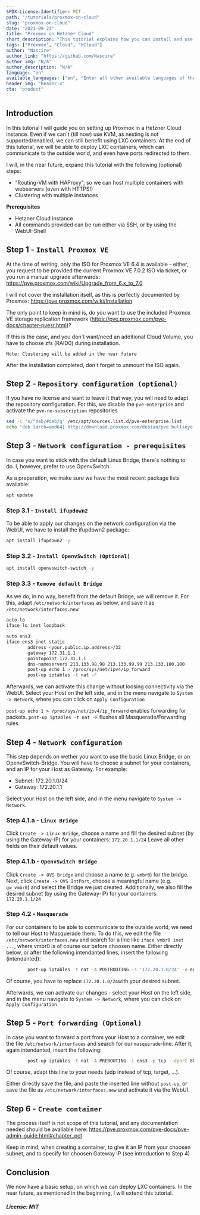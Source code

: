 ```yaml
---
SPDX-License-Identifier: MIT
path: "/tutorials/proxmox-on-cloud"
slug: "proxmox-on-cloud"
date: "2021-09-23"
title: "Proxmox on Hetzner Cloud"
short_description: "This tutorial explains how you can install and use Proxmox on Hetzner Cloud Instances."
tags: ["Proxmox", "Cloud", "HCloud"]
author: "Nascire"
author_link: "https://github.com/Nascire"
author_img: "N/A"
author_description: "N/A"
language: "en"
available_languages: ["en", "Enter all other available languages of the tutorial using ISO 639-1 codes"]
header_img: "header-x"
cta: "product"
---
```


## Introduction

In this tutorial I will guide you on setting up Proxmox in a Hetzner Cloud instance. Even if we can´t (till now) use KVM, as nesting is not supported/enabled, we can still benefit using LXC containers.
At the end of this tutorial, we will be able to deploy LXC containers, which can communicate to the outside world, and even have ports redirected to them.

I will, in the near future, expand this tutorial with the following (optional) steps:
- "Routing-VM with HAProxy", so we can host multiple containers with webservers (even with HTTPS!)
- Clustering with multiple instances

**Prerequisites**
- Hetzner Cloud instance
- All commands provided can be run either via SSH, or by using the WebUI-Shell

## Step 1 - `Install Proxmox VE`

At the time of writing, only the ISO for Proxmox VE 6.4 is available - either, you request to be provided the current Proxmox VE 7.0.2 ISO via ticket, or you run a manual upgrade afterwards: 
https://pve.proxmox.com/wiki/Upgrade_from_6.x_to_7.0

I will not cover the installation itself, as this is perfectly documented by Proxmox:
https://pve.proxmox.com/wiki/Installation

The only point to keep in mind is, do you want to use the included Proxmox VE storage replication framework (https://pve.proxmox.com/pve-docs/chapter-pvesr.html)?

If this is the case, and you don´t want/need an additional Cloud Volume, you have to choose zfs (RAID0) during installation.

`Note: Clustering will be added in the near future`

After the installation completed, don´t forget to unmount the ISO again.

## Step 2 - `Repository configuration (optional)`

If you have no license and want to leave it that way, you will need to adapt the repository configuration.
For this, we disable the `pve-enterprise` and activate the `pve-no-subscription` repositories.

```bash
sed -i 's/^deb/#deb/g' /etc/apt/sources.list.d/pve-enterprise.list
echo "deb [arch=amd64] http://download.proxmox.com/debian/pve bullseye pve-no-subscription" > /etc/apt/sources.list.d/pve-install-repo.list
```

## Step 3 - `Network configuration - prerequisites`

In case you want to stick with the default Linux Bridge, there´s nothing to do.
I, however, prefer to use OpenvSwitch.

As a preparation, we make sure we have the most recent package lists available:
```bash
apt update
```

### Step 3.1 - `Install ifupdown2`

To be able to apply our changes on the network configuration via the WebUI, we have to install the ifupdown2 package:
```bash
apt install ifupdown2 -y
```

### Step 3.2 - `Install OpenvSwitch (Optional)`

```bash
apt install openvswitch-switch -y
```

### Step 3.3 - `Remove default Bridge`

As we do, in no way, benefit from the default Bridge, we will remove it.
For this, adapt `/etc/network/interfaces` as below, and save it as `/etc/network/interfaces.new`:
```bash
auto lo
iface lo inet loopback

auto ens3
iface ens3 inet static
        address <your.public.ip.address>/32
        gateway 172.31.1.1
        pointopoint 172.31.1.1
        dns-nameservers 213.133.98.98 213.133.99.99 213.133.100.100
        post-up echo 1 > /proc/sys/net/ipv4/ip_forward
        post-up iptables -t nat -F
```

Afterwards, we can activate this change without loosing connectivity via the WebUI.
Select your Host on the left side, and in the menu navigate to `System -> Network`, where you can click on `Apply Configuration`

`post-up echo 1 > /proc/sys/net/ipv4/ip_forward` enables forwarding for packets.
`post-up iptables -t nat -F` flushes all Masquerade/Forwarding rules

## Step 4 - `Network configuration`

This step depends on wether you want to use the basic Linux Bridge, or an OpenvSwitch-Bridge.
You will have to choose a subnet for your containers, and an IP for your Host as Gateway.
For example:
- Subnet: 172.20.1.0/24
- Gateway: 172.20.1.1

Select your Host on the left side, and in the menu navigate to `System -> Network`.

### Step 4.1.a - `Linux Bridge`

Click `Create -> Linux Bridge`, choose a name and fill the desired subnet (by using the Gateway-IP) for your containers:
`172.20.1.1/24`
Leave all other fields on their default values.

### Step 4.1.b - `OpenvSwitch Bridge`

Click `Create -> OVS Bridge` and choose a name (e.g. `vmbr0`) for the bridge.
Next, click `Create -> OVS IntPort`, choose a meaningful name (e.g. `gw_vmbr0`) and select the Bridge we just created.
Additionally, we also fill the desired subnet (by using the Gateway-IP) for your containers:
`172.20.1.1/24`

### Step 4.2 - `Masquerade`

For our containers to be able to communicate to the outside world, we need to tell our Host to Masquerade them.
To do this, we edit the file `/etc/network/interfaces.new` and search for a line like `iface vmbr0 inet ...`, where vmbr0 is of course our before choosen name.
Either directly below, or after the following intendanted lines, insert the following (intendanted):
```bash
        post-up iptables -t nat -A POSTROUTING -s '172.20.1.0/24' -o ens3 -j MASQUERADE
```

Of course, you have to replace `172.20.1.0/24`with your desired subnet.

Afterwards, we can activate our changes - select your Host on the left side, and in the menu navigate to `System -> Network`, where you can click on `Apply Configuration`

## Step 5 - `Port forwarding (Optional)`

In case you want to forward a port from your Host to a container, we edit the file `/etc/network/interfaces` and search for our `masquerade`-line.
After it, again intendanted, insert the following:
```bash
        post-up iptables -t nat -A PREROUTING -i ens3 -p tcp --dport 80 -j DNAT --to 172.20.1.1:8080
```

Of course, adapt this line to your needs (udp instead of tcp, target, ...).

Either directly save the file, and paste the inserted line without `post-up`, or save the file as `/etc/network/interfaces.new` and activate it via the WebUI.

## Step 6 - `Create container`

The process itself is not scope of this tutorial, and any documentation needed should be available here: https://pve.proxmox.com/pve-docs/pve-admin-guide.html#chapter_pct

Keep in mind, when creating a container, to give it an IP from your choosen subnet, and to specify for choosen Gateway IP (see introduction to Step 4)

## Conclusion

We now have a basic setup, on which we can deploy LXC containers. In the near future, as mentioned in the beginning, I will extend this tutorial.

##### License: MIT

<!--

Contributor's Certificate of Origin

By making a contribution to this project, I certify that:

(a) The contribution was created in whole or in part by me and I have
    the right to submit it under the license indicated in the file; or

(b) The contribution is based upon previous work that, to the best of my
    knowledge, is covered under an appropriate license and I have the
    right under that license to submit that work with modifications,
    whether created in whole or in part by me, under the same license
    (unless I am permitted to submit under a different license), as
    indicated in the file; or

(c) The contribution was provided directly to me by some other person
    who certified (a), (b) or (c) and I have not modified it.

(d) I understand and agree that this project and the contribution are
    public and that a record of the contribution (including all personal
    information I submit with it, including my sign-off) is maintained
    indefinitely and may be redistributed consistent with this project
    or the license(s) involved.

Signed-off-by: Stefan Kachlyr (stefan@kachlyr.at)

-->
